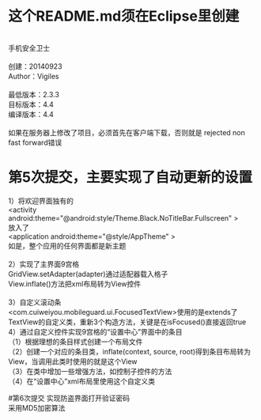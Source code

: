 # 这个README.md须在Eclipse里创建<br/>
<br/>
手机安全卫士<br/>
<br/>
创建：20140923<br/>
Author：Vigiles<br/>
<br/>
最低版本：2.3.3 <br/>
目标版本：4.4 <br/>
编译版本：4.4 <br/>
<br/>
如果在服务器上修改了项目，必须首先在客户端下载，否则就是
rejected non fast forward错误

# 第5次提交，主要实现了自动更新的设置<br/>
1）将欢迎界面独有的<br/>
\<activity android:theme="@android:style/Theme.Black.NoTitleBar.Fullscreen" \><br/>
放入了<br/>
\<application android:theme="@style/AppTheme" \><br/>
如是，整个应用的任何界面都是新主题<br/><br/>
2）实现了主界面9宫格<br/>
GridView.setAdapter(adapter)通过适配器载入格子<br/>
View.inflate()方法把xml布局转为View控件<br/><br/>
3）自定义滚动条<br/>
\<com.cuiweiyou.mobileguard.ui.FocusedTextView\>使用的是extends了TextView的自定义类，重新3个构造方法，关键是在isFocused()直接返回true<br/>
4）通过自定义控件实现9宫格的“设置中心”界面中的条目<br/>
（1）根据理想的条目样式创建一个布局文件<br/>
（2）创建一个对应的条目类，inflate(context, source, root)得到条目布局转为View，当调用此类时使用的就是这个View<br/>
（3）在类中增加一些增强方法，如控制子控件的方法<br/>
（4）在“设置中心”xml布局里使用这个自定义类<br/>

#第6次提交
实现防盗界面打开验证密码<br/>
采用MD5加密算法
            
